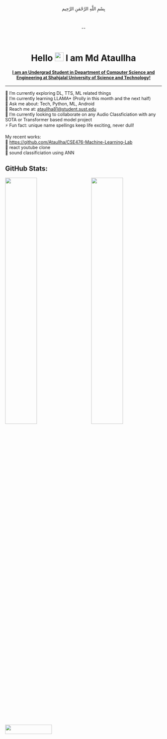 <!--
**Ataullha/Ataullha** is a ✨ _special_ ✨ repository because its `README.md` (this file) appears on your GitHub profile.

Here are some ideas to get you started:

- 🔭 I’m currently working on ...
- 🌱 I’m currently learning ...
- 👯 I’m looking to collaborate on ...
- 🤔 I’m looking for help with ...
- 💬 Ask me about ...
- 📫 How to reach me: ...
- 😄 Pronouns: ...
- ⚡ Fun fact: ...
-->

<div align="center">

   بِسْمِ اللَّهِ الرَّحْمَنِ الرَّحِيم

</div>

<br>

<div align="center">

 --
 
</div>

<br>

<!--
<div align="center">
 
[![Typing SVG](https://readme-typing-svg.herokuapp.com?size=25&duration=4500&color=808080&center=true&vCenter=true&lines=Hi+%F0%9F%91%8B;2018331081;Md+Ataullha+(Saim);Undergrad+Student;SUST%2C+CSE-18.)](https://git.io/typing-svg)      
</div>
-->

<h1 align="center">Hello <img src="https://media.giphy.com/media/hvRJCLFzcasrR4ia7z/giphy.gif" width="28"> I am Md Ataullha </h1>

<h4 align="center"> <a href="https://github.com/Ataullha/Ataullha/raw/main/Md%20Ataullha.pdf" target='_blank'>I am an Undergrad Student in Department of Computer Science and Engineering at Shahjalal University of Science and Technology! </a></h4> 
<hr>
<p>
🔭 I’m currently exploring DL, TTS, ML related things<br>
🌱 I’m currently learning LLAMA* (Prolly in this month and the next half) <br>
💬 Ask me about: Tech, Python, ML, Android <br>
📧 Reach me at: <a href='mailto:ataullha81@student.sust.edu' target='_blank'>ataullha81@student.sust.edu</a> <br>
👯 I’m currently looking to collaborate on any <!--STT, ASR,--> Audio Classficiation with any SOTA or Transformer based model <!-- LLaMA model based --> <!-- ML Based Attendance Systems --> project <br>
⚡ Fun fact: unique name spellings keep life exciting, never dull! <br>
</p>

My recent works: <br>
🤟 <a href='https://github.com/Ataullha/CSE476-Machine-Learning-Lab' target='_blank'>https://github.com/Ataullha/CSE476-Machine-Learning-Lab</a> <br>
🤟 react youtube clone <br>
🤟 sound classificiation using ANN <br>

<!--
🤟 An Android App With Server
🤟 A MERN App
🤟 A React API App
🤟 ML Projects ...
🤟 Deep Learning Framework tf, torch
🤟 Springboot Java and React ***
🤟 AllYouNeed ***
🤟 CPIsAllYouNeed ***
-->

## GitHub Stats:

<img  src="https://github-readme-stats.vercel.app/api?username=Ataullha&show_icons=true&hide_border=true&theme=tokyonight" width="45%" align="right" >

<img  src="https://github-readme-streak-stats.herokuapp.com/?user=Ataullha&hide_border=true&theme=tokyonight" width="45%" >
<br />

<img src="https://github.com/Ataullha/Ataullha/assets/53054762/e0cfdd4c-dca0-4dde-8c13-268517a491dc" width="150" height="30" text-align="center">


<!-- Ataullha -->
